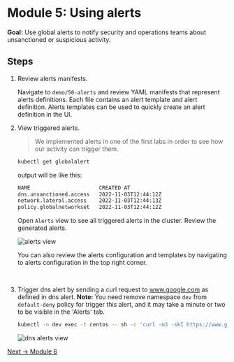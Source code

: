 # Module 5: Using alerts

**Goal:** Use global alerts to notify security and operations teams about unsanctioned or suspicious activity.

## Steps

1. Review alerts manifests.

    Navigate to `demo/50-alerts` and review YAML manifests that represent alerts definitions. Each file contains an alert template and alert definition. Alerts templates can be used to quickly create an alert definition in the UI.

2. View triggered alerts.

    >We implemented alerts in one of the first labs in order to see how our activity can trigger them.

    ```bash
    kubectl get globalalert        
    ```

    output will be like this:
    ```bash
    NAME                      CREATED AT
    dns.unsanctioned.access   2022-11-03T12:44:12Z
    network.lateral.access    2022-11-03T12:44:13Z
    policy.globalnetworkset   2022-11-03T12:44:12Z        
    ```

    Open `Alerts` view to see all triggered alerts in the cluster. Review the generated alerts.

    ![alerts view](../img/alerts-view.png)

    You can also review the alerts configuration and templates by navigating to alerts configuration in the top right corner.
<br>

3. Trigger dns alert by sending a curl request to www.google.com as defined in dns alert. **Note:** You need remove namespace `dev` from `default-deny` policy for trigger this alert, and it may take a minute or two to be visible in the 'Alerts' tab.

   ```bash
   kubectl -n dev exec -t centos -- sh -c 'curl -m3 -skI https://www.google.com 2>/dev/null | grep HTTP'
   ```
   ![dns alerts view](../img/dns-alert.png)

[Next -> Module 6](../calicocloud/packet-capture.md)
